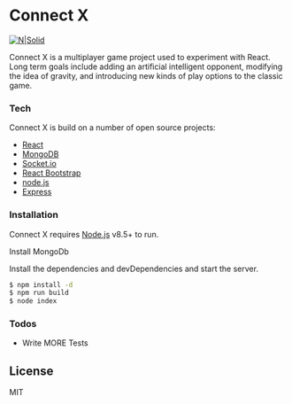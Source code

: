 # Connect X

[![N|Solid](https://cldup.com/dTxpPi9lDf.thumb.png)](https://nodesource.com/products/nsolid)

Connect X is a multiplayer game project used to experiment with React.
Long term goals include adding an artificial intelligent opponent,
modifying the idea of gravity, and introducing new kinds of play options to the classic game.

### Tech

Connect X is build on a number of open source projects:

* [React]
* [MongoDB]
* [Socket.io]
* [React Bootstrap]
* [node.js]
* [Express]

### Installation

Connect X requires [Node.js](https://nodejs.org/) v8.5+ to run.

Install MongoDb

Install the dependencies and devDependencies and start the server.

```sh
$ npm install -d
$ npm run build
$ node index
```

### Todos

 - Write MORE Tests

License
----

MIT

[//]: # (These are reference links used in the body of this note and get stripped out when the markdown processor does its job. There is no need to format nicely because it shouldn't be seen. Thanks SO - http://stackoverflow.com/questions/4823468/store-comments-in-markdown-syntax)


   [dill]: <https://github.com/gtrodriguez>
   [git-repo-url]: <https://github.com/gtrodriguez/fictional-octo-guacamole>
   [john gruber]: <http://gabe-rodriguez.com>
   [Socket.io]: <https://socket.io/>
   [MongoDb]: <https://mongodb.com/>
   [node.js]: <http://nodejs.org>
   [React Bootstrap]: <https://react-bootstrap.github.io/>
   [@tjholowaychuk]: <http://twitter.com/tjholowaychuk>
   [express]: <http://expressjs.com>
   [React]: <https://react-bootstrap.github.io>
   [Gulp]: <http://gulpjs.com>
